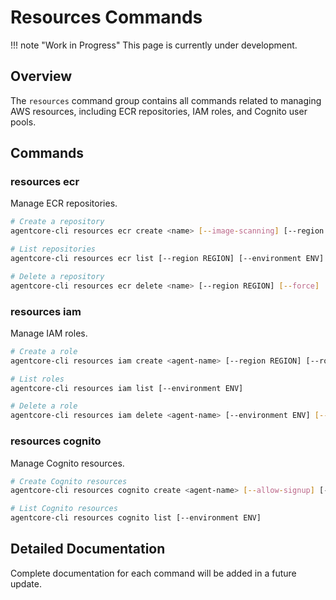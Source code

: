 # Resources Commands

!!! note "Work in Progress"
    This page is currently under development.

## Overview

The `resources` command group contains all commands related to managing AWS resources, including ECR repositories, IAM roles, and Cognito user pools.

## Commands

### resources ecr

Manage ECR repositories.

```bash
# Create a repository
agentcore-cli resources ecr create <name> [--image-scanning] [--region REGION]

# List repositories
agentcore-cli resources ecr list [--region REGION] [--environment ENV]

# Delete a repository
agentcore-cli resources ecr delete <name> [--region REGION] [--force]
```

### resources iam

Manage IAM roles.

```bash
# Create a role
agentcore-cli resources iam create <agent-name> [--region REGION] [--role-prefix PREFIX] [--environment ENV]

# List roles
agentcore-cli resources iam list [--environment ENV]

# Delete a role
agentcore-cli resources iam delete <agent-name> [--environment ENV] [--force]
```

### resources cognito

Manage Cognito resources.

```bash
# Create Cognito resources
agentcore-cli resources cognito create <agent-name> [--allow-signup] [--environment ENV]

# List Cognito resources
agentcore-cli resources cognito list [--environment ENV]
```

## Detailed Documentation

Complete documentation for each command will be added in a future update.
